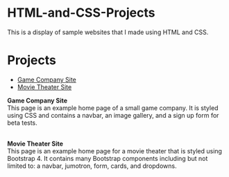 # HTML-and-CSS-Projects
This is a display of sample websites that I made using HTML and CSS.

<h1>Projects</h1>

  * [Game Company Site](WebsiteProject/index.html)
  * [Movie Theater Site](bootstrap4_project/academy_bootstrap.html)

<strong><b>Game Company Site</b></strong>
<br>This page is an example home page of a small game company. It is styled using CSS and contains a navbar, an image gallery, and a sign up form for beta tests.

<br><strong>Movie Theater Site</strong>
<br>This page is an example home page for a movie theater that is styled using Bootstrap 4. It contains many Bootstrap components including but not limited
to: a navbar, jumotron, form, cards, and dropdowns. 

